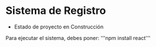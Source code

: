 <h1> Sistema de Registro</h1>

- Estado de proyecto en Construcción

Para ejecutar el sistema, debes poner:
'''npm install react'''

